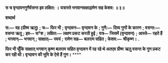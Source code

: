 **स च वृन्दावनगुणैर्वसन्त इव लक्षित: ।** **यत्रास्ते भगवान्साक्षाद्रामेण सह केशव: ॥ ३॥** 

**शब्दार्थ** 

**स:—** **वह (ग्रीष्म ऋतु)** **; च—** **फिर भी** **; वृन्दावन—** **वृन्दावन के** **; गुणै:—** **दिव्य गुणों के कारण** **; वसन्त:—** **वसन्त ऋतु** **; इव—** **स²श** **; लक्षित:—** **लक्षण प्रकट करती हुई** **; यत्र—** **जिसमें (वृन्दावन)** **; आस्ते—** **रहते हैं** **; भगवान्—** **भगवान्** **; साक्षात्—** **स्वयं** **;** **रामेण सह—** **बलराम सहित** **; केशव:—** **श्रीकृष्ण।** **.** 

**फिर भी चूँकि साक्षात् भगवान् कृष्ण बलराम सहित वृन्दावन में रह रहे थे अतएव ग्रीष्म** **ऋतु वसन्त के गुण प्रकट कर रही थी। वृन्दावन की भूमि के ऐसे हैं गुण।** **** 